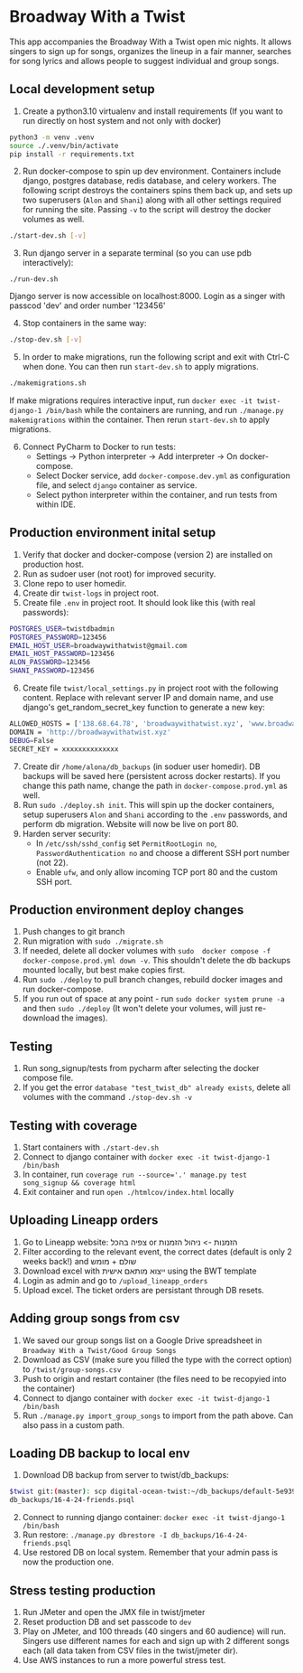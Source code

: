 # Broadway With a Twist

This app accompanies the Broadway With a Twist open mic nights. 
It allows singers to sign up for songs, organizes the lineup in a fair manner, 
searches for song lyrics and allows people to suggest individual and group songs.  

## Local development setup

1. Create a python3.10 virtualenv and install requirements (If you want to run directly on host system and not only with docker)
```sh
python3 -m venv .venv
source ./.venv/bin/activate
pip install -r requirements.txt
```

2. Run docker-compose to spin up dev environment. Containers include django, postgres database, redis database, and celery workers. The following script destroys the containers spins them back up, and sets up two superusers (`Alon` and `Shani`) along with all other settings required for running the site. Passing `-v` to the script will destroy the docker volumes as well. 

```sh
./start-dev.sh [-v]
```

3. Run django server in a separate terminal (so you can use pdb interactively):
```shell
./run-dev.sh
```

Django server is now accessible on localhost:8000. Login as a singer with passcod 'dev' and order number '123456'

4. Stop containers in the same way:
```sh
./stop-dev.sh [-v]
```

5. In order to make migrations, run the following script and exit with Ctrl-C when done.
You can then run `start-dev.sh` to apply migrations.
```sh
./makemigrations.sh
```
If make migrations requires interactive input, run `docker exec -it twist-django-1 /bin/bash` while the containers 
are running, and run `./manage.py makemigrations` within the container. Then rerun `start-dev.sh` to apply migrations. 

6. Connect PyCharm to Docker to run tests:
   * Settings -> Python interpreter -> Add interpreter -> On docker-compose.
   * Select Docker service, add `docker-compose.dev.yml` as configuration file, and select `django` container as service.
   * Select python interpreter within the container, and run tests from within IDE.


## Production environment inital setup

1. Verify that docker and docker-compose (version 2) are installed on production host.
2. Run as sudoer user (not root) for improved security.
3. Clone repo to user homedir.
4. Create dir `twist-logs` in project root.
5. Create file `.env` in project root. It should look like this (with real passwords):
```sh
POSTGRES_USER=twistdbadmin
POSTGRES_PASSWORD=123456
EMAIL_HOST_USER=broadwaywithatwist@gmail.com
EMAIL_HOST_PASSWORD=123456
ALON_PASSWORD=123456
SHANI_PASSWORD=123456
```
6. Create file `twist/local_settings.py` in project root with the following content. Replace with relevant server IP and domain name, and use django's get_random_secret_key function to generate a new key: 
```sh
ALLOWED_HOSTS = ['138.68.64.78', 'broadwaywithatwist.xyz', 'www.broadwaywithatwist.xyz']
DOMAIN = 'http://broadwaywithatwist.xyz'
DEBUG=False
SECRET_KEY = xxxxxxxxxxxxxx
```
7. Create dir `/home/alona/db_backups` (in soduer user homedir). DB backups will be saved here (persistent across docker restarts). If you change this path name, change the path in `docker-compose.prod.yml` as well.
8. Run `sudo ./deploy.sh init`. This will spin up the docker containers, setup superusers `Alon` and `Shani` according to the `.env` passwords, and perform db migration. Website will now be live on port 80.
9. Harden server security:
    * In `/etc/ssh/sshd_config` set `PermitRootLogin no`, `PasswordAuthentication no`
and choose a different SSH port number (not 22).
    * Enable `ufw`, and only allow incoming TCP port 80 and the custom SSH port.

## Production environment deploy changes
1. Push changes to git branch
2. Run migration with `sudo ./migrate.sh`
3. If needed, delete all docker volumes with `sudo  docker compose -f docker-compose.prod.yml down -v`. This shouldn't delete the db backups mounted locally, but best make copies first.
4. Run `sudo ./deploy` to pull branch changes, rebuild docker images and run docker-compose. 
5. If you run out of space at any point - run `sudo docker system prune -a` and then `sudo ./deploy` (It won't 
   delete your volumes, will just re-download the images). 

## Testing
1. Run song_signup/tests from pycharm after selecting the docker compose file.
2. If you get the error `database "test_twist_db" already exists`, delete all volumes with the command `./stop-dev.sh -v`


## Testing with coverage
1. Start containers with `./start-dev.sh`
3. Connect to django container with `docker exec -it twist-django-1  /bin/bash`
4. In container, run `coverage run --source='.' manage.py test song_signup && coverage html`
5. Exit container and run `open ./htmlcov/index.html` locally

## Uploading Lineapp orders
1. Go to Lineapp website: צפיה בהכל or הזמנות -> ניהול הזמנות
2. Filter according to the relevant event, the correct dates (default is only 2 weeks back!) and שולם + מומש
3. Download excel with ייצוא מותאם אישית using the BWT template
4. Login as admin and go to `/upload_lineapp_orders`
5. Upload excel. The ticket orders are persistant through DB resets.

## Adding group songs from csv
1. We saved our group songs list on a Google Drive spreadsheet in `Broadway With a Twist/Good Group Songs` 
2. Download as CSV (make sure you filled the type with the correct option) to `/twist/group-songs.csv`
3. Push to origin and restart container (the files need to be recopyied into the container)
3. Connect to django container with `docker exec -it twist-django-1  /bin/bash`
4. Run `./manage.py import_group_songs` to import from the path above. Can also pass in a custom path.

## Loading DB backup to local env
1. Download DB backup from server to twist/db_backups:
```sh
$twist git:(master): scp digital-ocean-twist:~/db_backups/default-5e939168e488-2024-05-06-112039.psql 
db_backups/16-4-24-friends.psql
```
2. Connect to running django container:
`docker exec -it twist-django-1 /bin/bash`
3. Run restore:
`./manage.py dbrestore -I db_backups/16-4-24-friends.psql`
4. Use restored DB on local system. Remember that your admin pass is now the production one.

## Stress testing production
1. Run JMeter and open the JMX file in twist/jmeter
2. Reset production DB and set passcode to `dev`
3. Play on JMeter, and 100 threads (40 singers and 60 audience) will run. Singers use different names for each and 
sign up with 2 different songs each (all data taken from CSV files in the twist/jmeter dir).
4. Use AWS instances to run a more powerful stress test. 





